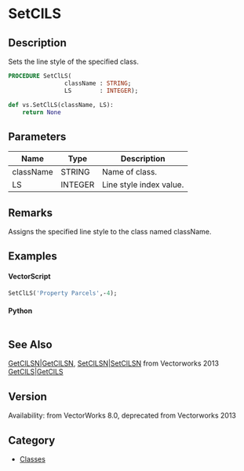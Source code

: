 # SetClLS

## Description
Sets the line style of the specified class.

```pascal
PROCEDURE SetClLS(
				className : STRING;
				LS        : INTEGER);
```

```python
def vs.SetClLS(className, LS):
    return None
```

## Parameters
|Name|Type|Description|
|---|---|---|
|className|STRING|Name of class.|
|LS|INTEGER|Line style index value.|

## Remarks
Assigns the specified line style to the class named className.

## Examples
#### VectorScript ####
```pascal
SetClLS('Property Parcels',-4);
```
#### Python ####
```python

```

## See Also
[GetClLSN|GetClLSN](GetClLSN|GetClLSN.md), [SetClLSN|SetClLSN](SetClLSN|SetClLSN.md) from Vectorworks 2013
[GetClLS|GetClLS](GetClLS|GetClLS.md)

## Version
Availability: from VectorWorks 8.0, deprecated from Vectorworks 2013

## Category
* [Classes](../Categories/Classes.md)
